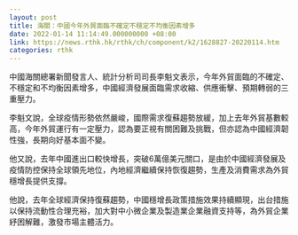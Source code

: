 ```yaml
---
layout: post
title: 海關：中國今年外貿面臨不確定不穩定不均衡因素增多
date: 2022-01-14 11:14:49.000000000 +08:00
link: https://news.rthk.hk/rthk/ch/component/k2/1628827-20220114.htm
categories: rthk
---
```


中國海關總署新聞發言人、統計分析司司長李魁文表示，今年外貿面臨的不確定、不穩定和不均衡因素增多，中國經濟發展面臨需求收縮、供應衝擊、預期轉弱的三重壓力。

李魁文說，全球疫情形勢依然嚴峻，國際需求復蘇趨勢放緩，加上去年外貿基數較高，今年外貿運行有一定壓力，認為要正視有關困難及挑戰，但亦認為中國經濟韌性強，長期向好基本面不變。

他又說，去年中國進出口較快增長，突破6萬億美元關口，是由於中國經濟發展及疫情防控保持全球領先地位，內地經濟繼續保持恢復趨勢，生產及消費需求為外貿穩增長提供支撐。

他說，去年全球經濟保持復蘇趨勢，中國穩增長政策措施效果持續顯現，出台措施以保持流動性合理充裕，加大對中小微企業及製造業企業融資支持等，為外貿企業紓困解難，激發市場主體活力。
